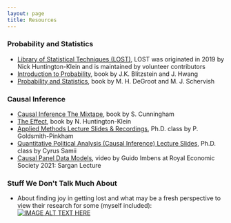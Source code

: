 ```yaml
---
layout: page
title: Resources
---
```


### Probability and Statistics

- [Library of Statistical Techniques (LOST)](https://lost-stats.github.io/), LOST was originated in 2019 by Nick Huntington-Klein and is maintained by volunteer contributors
- [Introduction to Probability](https://drive.google.com/file/d/1VmkAAGOYCTORq1wxSQqy255qLJjTNvBI/viewhttps:/drive.google.com/file/d/1VmkAAGOYCTORq1wxSQqy255qLJjTNvBI/view), book by J.K. Blitzstein and J. Hwang
- [Probability and Statistics](http://bio5495.wustl.edu/Probability/Readings/DeGroot4thEdition.pdf), book by M. H. DeGroot and M. J. Schervish

### Causal Inference

- [Causal Inference The Mixtape](https://mixtape.scunning.com/), book by S. Cunningham
- [The Effect](https://theeffectbook.net/), book by N. Huntington-Klein
- [Applied Methods Lecture Slides & Recordings](https://github.com/paulgp/applied-methods-phd#lectures-full-syllabus), Ph.D. class by P. Goldsmith-Pinkham
- [Quantitative Political Analysis (Causal Inference) Lecture Slides](https://cyrussamii.com/?page_id=3246), Ph.D. class by Cyrus Samii
- [Causal Panel Data Models](https://www.youtube.com/watch?v=jGfHQlu6xfs), video by Guido Imbens at Royal Economic Society 2021: Sargan Lecture

### Stuff We Don't Talk Much About
- About finding joy in getting lost and what may be a fresh perspective to view their research for some (myself included): [![IMAGE ALT TEXT HERE](https://img.youtube.com/vi/F1U26PLiXjM/0.jpg)](https://www.youtube.com/watch?v=F1U26PLiXjM)

